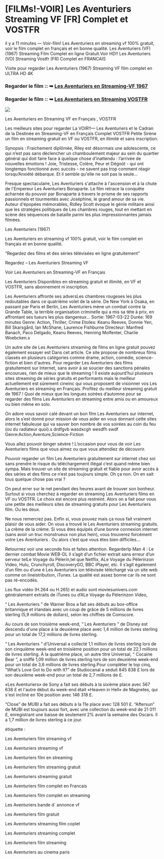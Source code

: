 # [FILMs!-VOIR] Les Aventuriers Streaming VF [FR] Complet et VOSTFR

il y a 11 minutes — Voir-film! Les Aventuriers en streaming vf 100% gratuit, voir le film complet en français et en bonne qualité. Les Aventuriers (VF) (1967) Streaming Film Complet en ligne Gratuit.Voir HD!! Les Aventuriers (VO) Streaming Vostfr (FR) Complet en FRANCAIS

Visite pour regarder Les Aventuriers (1967) Streaming VF film complet en ULTRA HD 4K

### Regarder le film :: ➥ [Les Aventuriers en Streaming-VF 1967](https://t.co/RCk1fGr2Qm)

### Regarder le film :: ➥ [Les Aventuriers en Streaming VOSTFR](https://t.co/RCk1fGr2Qm)

<p dir="auto"><a href="https://t.co/RCk1fGr2Qm" title="PLAYNOW" rel="nofollow"><img src="https://i.imgur.com/jhNGoEt.gif" style="max-width: 100%;"></a></p>

Les Aventuriers en Streaming VF en Français , VOSTFR

Les meilleurs sites pour regarder La VOIR!!— Les Aventuriers et le Cadran de la Destinée en Streaming-VF en Français Complet VOSTFR Petite Sirène un film en streaming gratuit en VF ou VOSTFR, en illimité et sans inscription.

Synopsis : Fraichement diplômée, Riley est désormais une adolescente, ce qui n’est pas sans déclencher un chamboulement majeur au sein du quartier général qui doit faire face à quelque chose d’inattendu : l’arrivée de nouvelles émotions ! Joie, Tristesse, Colère, Peur et Dégoût - qui ont longtemps fonctionné avec succès - ne savent pas trop comment réagir lorsqu’Anxiété débarque. Et il semble qu'elle ne soit pas la seule...

Fresque spectaculaire, Les Aventuriers s'attache à l'ascension et à la chute de l'Empereur Les Aventuriers Bonaparte. Le film retrace la conquête acharnée du pouvoir par Bonaparte à travers le prisme de ses rapports passionnels et tourmentés avec Joséphine, le grand amour de sa vie. Auteur d'épopées mémorables, Ridley Scott évoque le génie militaire ainsi que les stratégies politiques de Les chambres rouges, tout en mettant en scène des séquences de bataille parmi les plus impressionnantes jamais filmées.

Les Aventuriers (1967)

Les Aventuriers en streaming vf 100% gratuit, voir le film complet en français et en bonne qualité.

“Regardez des films et des séries télévisées en ligne gratuitement”

Regardez – Les Aventuriers Streaming VF

Voir Les Aventuriers en Streaming-VF en Français

Les Aventuriers Disponibles en streaming gratuit et illimité, en VF et VOSTFR, sans abonnement ni inscription.

Les Aventuriers affronte ses adversLes chambres rougeses les plus redoutables dans ce quatrième volet de la série. De New York à Osaka, en passant par Paris et Berlin, Les Aventuriers mène un combat contre la Grande Table, la terrible organisation criminelle qui a mis sa tête à prix, en affrontant ses tueurs les plus dangereux... Sortie: 1967-03-22 Durée: 169 minutes Genre: Action, Thriller, Crime Etoiles: Keanu Reeves, Donnie Yen, Bill Skarsgård, Ian McShane, Laurence Fishburne Directeur: Manfred Banach, Paco Delgado, Keanu Reeves, Henning Molfenter, Charlie Woebcken.s

Un autre site de Les Aventuriers streaming de films en ligne gratuit pouvez également essayer est Dans cet article. Ce site propose de nombreux films classés en plusieurs catégories comme drame, action, comédie, science-fiction et bien d'autres. Pour regarder Les Aventuriers des films gratuitement sur Internet, sans avoir à se soucier des sanctions pénales encourues, rien de mieux que le streaming ! Il existe aujourd’hui plusieurs sites streaming de séries gratuits et performants mais le meilleur actuellement est sûrement cineinc qui vous proposent de visionner vos Les Aventuriers en streaming en Français. Profitez du meilleur streaming gratuit de 1967 ! Quoi de mieux que les longues soirées d’automne pour se regarder des films Les Aventuriers en streaming entre amis ou en amoureux ou bien même en solo.

On adore vous savoir calé devant un bon film Les Aventuriers sur internet, alors le s’est donné pour mission de vous aider en vous donnant cette sites internet fabuleuse qui va sauver bon nombre de vos soirées au coin du feu (ou du radiateur quoi).s drdfgvb wasdxcgh wesdfh swdf Genre:Action,Aventure,Science-Fiction

Vous allez pouvoir binger sévère ! L’occasion pour vous de voir Les Aventuriers films que vous aimez ou que vous attendiez de découvrir.

Pouvoir regarder un film Les Aventuriers gratuitement sur internet chez soi sans prendre le risque du téléchargement illégal c’est quand même bien sympa. Mais trouver un site de streaming gratuit et fiable pour avoir accès à des séries et des films ce n’est pas toujours simple. Oh ça non. On en sait tous quelque chose pas vrai ?

On peut errer sur le net pendant des heures avant de trouver son bonheur. Surtout si vous cherchez à regarder en streaming Les Aventuriers films en VF ou VOSTFR. Le choix est encore plus restreint. Alors on a fait pour vous une petite des meilleurs sites de streaming gratuits pour Les Aventuriers film. Ou les deux.

Ne nous remerciez pas. Enfin si, vous pouvez mais ça nous fait vraiment plaisir de vous aider. On vous a trouvé le Les Aventuriers streaming gratuits. La crème de la crème. Si vous êtes équipés d’une bonne connexion internet (sans avoir un truc monstrueux non plus hein), vous trouverez forcément votre Les Aventuriers . Ou alors c’est que vous êtes bien difficiles…

Retournez voir une seconde fois et faites attention. RegarderIp Man 4 : Le dernier combat Movie WEB-DL Il s’agit d’un fichier extrait sans erreur d’un serveur telLe Voyage du Pèlerin,tel que Netflix, ALe Voyage du Pèlerinzon Video, Hulu, Crunchyroll, DiscoveryGO, BBC iPlayer, etc. Il s’agit également d’un film ou d’une é Les Aventuriers ion télévisée téléchargé via un site web comme on lineistribution, iTunes. La qualité est assez bonne car ils ne sont pas ré-encodés.

Les flux vidéo (H.264 ou H.265) et audio sont moviesunivers.com généralement extraits de iTunes ou d’ALe Voyage du Pèlerinzon Video,

“ Les Aventuriers ” de Warner Bros a fait ses débuts au box-office britannique et irlandais avec un coup de grâce de 5 millions de livres sterling (5,9 millions de dollars), selon les chiffres de Comscore.

Au cours de son troisième week-end, “ Les Aventuriers ” de Disney est descendu d'une place à la deuxième place avec 1,4 million de livres sterling pour un total de 17,2 millions de livres sterling.

“ Les Aventuriers ” d'Universal a collecté 1,1 million de livres sterling lors de son cinquième week-end en troisième position pour un total de 22,1 millions de livres sterling. À la quatrième place, un autre titre Universal, “ Cocaine Bear ”, a sniffé 1,09 million de livres sterling lors de son deuxième week-end pour un total de 3,6 millions de livres sterling.Pour compléter le top cinq, “What’s Love Got to Do with It?” de Studiocanal a séduit 845 838 £ lors de son deuxième week-end pour un total de 2,7 millions de £.

«Les Aventuriers» de Sony a fait ses débuts à la sixième place avec 567 638 £ et l'autre début du week-end était «Heaven in Hell» de Magnetes, qui s'est incliné en 10e position avec 146 318 £.

“Close” de MUBI a fait ses débuts à la 11e place avec 128 501 £. “Aftersun” de MUBI est toujours aussi fort, avec une collection du week-end de 21 011 £, enregistrant une baisse de seulement 2% avant la semaine des Oscars. Il a 1,7 million de livres sterling à ce jour.

étiquette :

Les Aventuriers film streaming vf

Les Aventuriers streaming vf

Les Aventuriers film en streaming

Les Aventuriers film streaming gratuit

Les Aventuriers streaming gratuit

Les Aventuriers film complet en Francais

Les Aventuriers film complet en streaming

Les Aventuriers bande d` annonce vf

Les Aventuriers film gratuit

Les Aventuriers streaming film coplet

Les Aventuriers streaming complet

Les Aventuriers film streaming

Les Aventuriers au cinema paris

